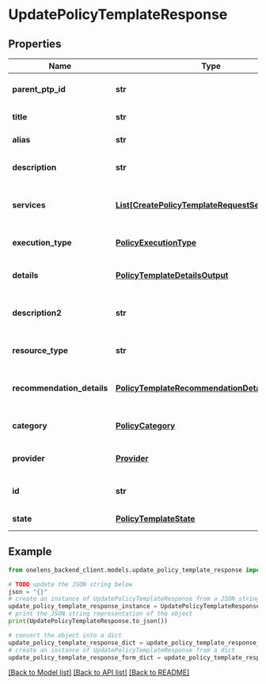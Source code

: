 # UpdatePolicyTemplateResponse


## Properties

Name | Type | Description | Notes
------------ | ------------- | ------------- | -------------
**parent_ptp_id** | **str** | The id of the parent policy template pack. | 
**title** | **str** | The title of the policy template. | 
**alias** | **str** | The alias of the policy template. | 
**description** | **str** | The description of the policy template. | [optional] 
**services** | [**List[CreatePolicyTemplateRequestServicesInner]**](CreatePolicyTemplateRequestServicesInner.md) | The list of services associated the policy template. | 
**execution_type** | [**PolicyExecutionType**](PolicyExecutionType.md) | The execution type of the policy template. | 
**details** | [**PolicyTemplateDetailsOutput**](PolicyTemplateDetailsOutput.md) | The details of the policy template. | 
**description2** | **str** | The description2 of the policy template. | [optional] 
**resource_type** | **str** | The resource type of the policy template. | 
**recommendation_details** | [**PolicyTemplateRecommendationDetailsOutput**](PolicyTemplateRecommendationDetailsOutput.md) | The recommendation details for the policy template. | 
**category** | [**PolicyCategory**](PolicyCategory.md) | The category of the policy template. | 
**provider** | [**Provider**](Provider.md) | The cloud provider of the policy template. | 
**id** | **str** | The unique identifier of the policy template. | 
**state** | [**PolicyTemplateState**](PolicyTemplateState.md) | The state of the policy template. | 

## Example

```python
from onelens_backend_client.models.update_policy_template_response import UpdatePolicyTemplateResponse

# TODO update the JSON string below
json = "{}"
# create an instance of UpdatePolicyTemplateResponse from a JSON string
update_policy_template_response_instance = UpdatePolicyTemplateResponse.from_json(json)
# print the JSON string representation of the object
print(UpdatePolicyTemplateResponse.to_json())

# convert the object into a dict
update_policy_template_response_dict = update_policy_template_response_instance.to_dict()
# create an instance of UpdatePolicyTemplateResponse from a dict
update_policy_template_response_form_dict = update_policy_template_response.from_dict(update_policy_template_response_dict)
```
[[Back to Model list]](../README.md#documentation-for-models) [[Back to API list]](../README.md#documentation-for-api-endpoints) [[Back to README]](../README.md)


